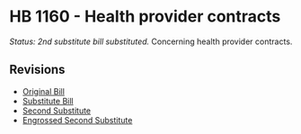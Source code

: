 # HB 1160 - Health provider contracts
*Status: 2nd substitute bill substituted.*
Concerning health provider contracts.

## Revisions
* [Original Bill](1/)
* [Substitute Bill](S/)
* [Second Substitute](S2/)
* [Engrossed Second Substitute](S2.E/)